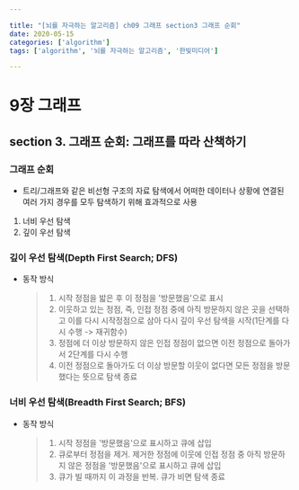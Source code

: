 ```yaml
---

title: "[뇌를 자극하는 알고리즘] ch09 그래프 section3 그래프 순회"
date: 2020-05-15
categories: ['algorithm']
tags: ['algorithm', '뇌를 자극하는 알고리즘', '한빛미디어']

---
```


# 9장 그래프
## section 3. 그래프 순회: 그래프를 따라 산책하기

### 그래프 순회
* 트리/그래프와 같은 비선형 구조의 자료 탐색에서 어떠한 데이터나 상황에 연결된 여러 가지 경우를 모두 탐색하기 위해 효과적으로 사용
1. 너비 우선 탐색
2. 깊이 우선 탐색

### 깊이 우선 탐색(Depth First Search; DFS)
- 동작 방식
  > 1. 시작 정점을 밟은 후 이 정점을 '방문했음'으로 표시
  > 2. 이웃하고 있는 정점, 즉, 인접 정점 중에 아직 방문하지 않은 곳을 선택하고 이를 다시 시작정점으로 삼아 다시 깊이 우선 탐색을 시작(1단계를 다시 수행 -> 재귀함수)
  > 3. 정점에 더 이상 방문하지 않은 인접 정점이 없으면 이전 정점으로 돌아가서 2단계를 다시 수행
  > 4. 이전 정점으로 돌아가도 더 이상 방문할 이웃이 없다면 모든 정점을 방문했다는 뜻으로 탐색 종료
  
### 너비 우선 탐색(Breadth First Search; BFS)
- 동작 방식
  > 1. 시작 정점을 '방문했음'으로 표시하고 큐에 삽입
  > 2. 큐로부터 정점을 제거. 제거한 정점에 이웃에 인접 정점 중 아직 방문하지 않은 정점을 '방문했음'으로 표시하고 큐에 삽입
  > 3. 큐가 빌 때까지 이 과정을 반복. 큐가 비면 탐색 종료
